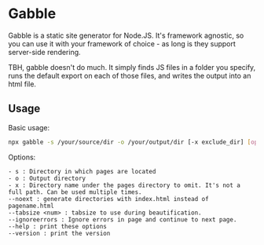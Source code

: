 # Gabble

Gabble is a static site generator for Node.JS. It's framework agnostic, so you can use it with your framework of choice - as long is they support server-side rendering.

TBH, gabble doesn't do much. It simply finds JS files in a folder you specify, runs the default export on each of those files, and writes the output into an html file.

## Usage

Basic usage:

```sh
npx gabble -s /your/source/dir -o /your/output/dir [-x exclude_dir] [options]
```

Options:

```
- s : Directory in which pages are located
- o : Output directory
- x : Directory name under the pages directory to omit. It's not a full path. Can be used multiple times.
--noext : generate directories with index.html instead of pagename.html
--tabsize <num> : tabsize to use during beautification.
--ignoreerrors : Ignore errors in page and continue to next page.
--help : print these options
--version : print the version
```
